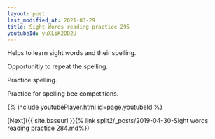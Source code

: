 ```yaml
---
layout: post
last_modified_at: 2021-03-29
title: Sight Words reading practice 295
youtubeId: yuXLiK2DD2U
---
```

 
 
Helps to learn sight words and their spelling.

Opportunitiy to repeat the spelling. 

Practice spelling. 
 
Practice for spelling bee competitions. 
 
{% include youtubePlayer.html id=page.youtubeId %}
 
 

[Next]({{ site.baseurl }}{% link  split2/_posts/2019-04-30-Sight words reading practice 284.md%})
 
